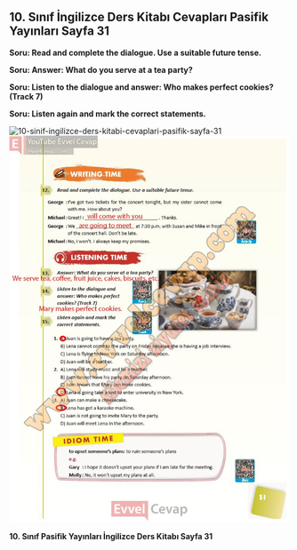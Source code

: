 ## 10. Sınıf İngilizce Ders Kitabı Cevapları Pasifik Yayınları Sayfa 31

**Soru: Read and complete the dialogue. Use a suitable future tense.**

**Soru: Answer: What do you serve at a tea party?**

**Soru: Listen to the dialogue and answer: Who makes perfect cookies? (Track 7)**

**Soru: Listen again and mark the correct statements.**

![10-sinif-ingilizce-ders-kitabi-cevaplari-pasifik-sayfa-31]()![10-sinif-ingilizce-ders-kitabi-cevaplari-pasifik-sayfa-31](./image1.webp)

**10. Sınıf Pasifik Yayınları İngilizce Ders Kitabı Sayfa 31**